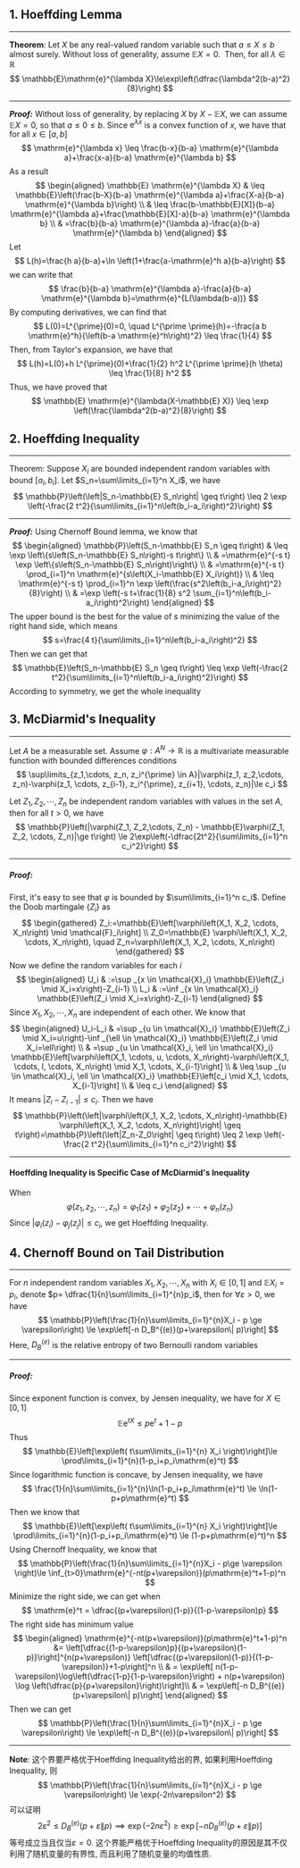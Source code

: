 
## 1. Hoeffding Lemma
___
**Theorem**: Let $X$ be any real-valued random variable such that $a\le X \le b$ almost surely. Without loss of generality, assume $\mathbb{E}X = 0$.  Then, for all $\lambda \in \mathbb{R}$  
$$
\mathbb{E}\mathrm{e}^{\lambda X}\le\exp\left(\dfrac{\lambda^2(b-a)^2}{8}\right) 
$$
___
***Proof:*** Without loss of generality, by replacing $X$ by $X-\mathbb{E} X$, we can assume $\mathbb{E} X=0$, so that $a \leq 0 \leq b$. Since $\mathrm{e}^{\lambda x}$ is a convex function of $x$, we have that for all $x \in[a, b]$
$$
\mathrm{e}^{\lambda x} \leq \frac{b-x}{b-a} \mathrm{e}^{\lambda a}+\frac{x-a}{b-a} \mathrm{e}^{\lambda b}
$$
As a result
$$
\begin{aligned}
\mathbb{E} \mathrm{e}^{\lambda X} & \leq \mathbb{E}\left(\frac{b-X}{b-a} \mathrm{e}^{\lambda a}+\frac{X-a}{b-a} \mathrm{e}^{\lambda b}\right) \\
& \leq \frac{b-\mathbb{E}[X]}{b-a} \mathrm{e}^{\lambda a}+\frac{\mathbb{E}[X]-a}{b-a} \mathrm{e}^{\lambda b} \\
& =\frac{b}{b-a} \mathrm{e}^{\lambda a}-\frac{a}{b-a} \mathrm{e}^{\lambda b}
\end{aligned}
$$
Let
$$
L(h)=\frac{h a}{b-a}+\ln \left(1+\frac{a-\mathrm{e}^h a}{b-a}\right)
$$
we can write that
$$
\frac{b}{b-a} \mathrm{e}^{\lambda a}-\frac{a}{b-a} \mathrm{e}^{\lambda b}=\mathrm{e}^{L(\lambda(b-a))}
$$
By computing derivatives, we can find that
$$
L(0)=L^{\prime}(0)=0, \quad L^{\prime \prime}(h)=-\frac{a b \mathrm{e}^h}{\left(b-a \mathrm{e}^h\right)^2} \leq \frac{1}{4}
$$
Then, from Taylor's expansion, we have that
$$
L(h)=L(0)+h L^{\prime}(0)+\frac{1}{2} h^2 L^{\prime \prime}(h \theta) \leq \frac{1}{8} h^2
$$
Thus, we have proved that
$$
\mathbb{E} \mathrm{e}^{\lambda(X-\mathbb{E} X)} \leq \exp \left(\frac{\lambda^2(b-a)^2}{8}\right)
$$
## 2. Hoeffding Inequality
___
Theorem: Suppose $X_i$ are bounded independent random variables with bound $\left[a_i, b_i\right]$. Let $S_n=\sum\limits_{i=1}^n X_i$, we have
$$
\mathbb{P}\left(\left|S_n-\mathbb{E} S_n\right| \geq t\right) \leq 2 \exp \left(-\frac{2 t^2}{\sum\limits_{i=1}^n\left(b_i-a_i\right)^2}\right)
$$
___
***Proof:*** Using Chernoff Bound lemma, we know that
$$
\begin{aligned}
\mathbb{P}\left(S_n-\mathbb{E} S_n \geq t\right) & \leq \exp \left\{s\left(S_n-\mathbb{E} S_n\right)-s t\right\} \\
& =\mathrm{e}^{-s t} \exp \left\{s\left(S_n-\mathbb{E} S_n\right)\right\} \\
& =\mathrm{e}^{-s t} \prod_{i=1}^n \mathrm{e}^{s\left(X_i-\mathbb{E} X_i\right)} \\
& \leq \mathrm{e}^{-s t} \prod_{i=1}^n \exp \left(\frac{s^2\left(b_i-a_i\right)^2}{8}\right) \\
& =\exp \left(-s t+\frac{1}{8} s^2 \sum_{i=1}^n\left(b_i-a_i\right)^2\right)
\end{aligned}
$$
The upper bound is the best for the value of $s$ minimizing the value of the right hand side, which means
$$
s=\frac{4 t}{\sum\limits_{i=1}^n\left(b_i-a_i\right)^2}
$$
Then we can get that
$$
\mathbb{E}\left(S_n-\mathbb{E} S_n \geq t\right) \leq \exp \left(-\frac{2 t^2}{\sum\limits_{i=1}^n\left(b_i-a_i\right)^2}\right)
$$
According to symmetry, we get the whole inequality

## 3. McDiarmid's Inequality
___
Let $A$ be a measurable set. Assume $\varphi: A^N\to \mathbb{R}$ is a multivariate measurable function with bounded differences conditions
$$
\sup\limits_{z_1,\cdots, z_n, z_i^{\prime} \in A}|\varphi(z_1, z_2,\cdots, z_n)-\varphi(z_1, \cdots, z_{i-1}, z_i^{\prime}, z_{i+1}, \cdots, z_n)|\le c_i
$$

Let $Z_1, Z_2, \cdots, Z_n$ be independent random variables with values in the set $A$, then for all $t>0$, we have
$$
\mathbb{P}\left(|\varphi(Z_1, Z_2,\cdots, Z_n) - \mathbb{E}\varphi(Z_1, Z_2, \cdots, Z_n)|\ge t\right) \le 2\exp\left(-\dfrac{2t^2}{\sum\limits_{i=1}^n c_i^2}\right)
$$
___
##### Proof: 
First, it's easy to see that $\varphi$ is bounded by $\sum\limits_{i=1}^n c_i$. Define the Doob martingale $\left\{Z_i\right\}$ as
$$
\begin{gathered}
Z_i:=\mathbb{E}\left[\varphi\left(X_1, X_2, \cdots, X_n\right) \mid \mathcal{F}_i\right] \\
Z_0=\mathbb{E} \varphi\left(X_1, X_2, \cdots, X_n\right), \quad Z_n=\varphi\left(X_1, X_2, \cdots, X_n\right)
\end{gathered}
$$
Now we define the random variables for each $i$
$$
\begin{aligned}
U_i & :=\sup _{x \in \mathcal{X}_i} \mathbb{E}\left(Z_i \mid X_i=x\right)-Z_{i-1} \\
L_i & :=\inf _{x \in \mathcal{X}_i} \mathbb{E}\left(Z_i \mid X_i=x\right)-Z_{i-1}
\end{aligned}
$$
Since $X_1, X_2, \cdots, X_n$ are independent of each other. We know that
$$
\begin{aligned}
U_i-L_i & =\sup _{u \in \mathcal{X}_i} \mathbb{E}\left(Z_i \mid X_i=u\right)-\inf _{\ell \in \mathcal{X}_i} \mathbb{E}\left(Z_i \mid X_i=\ell\right) \\
& =\sup _{u \in \mathcal{X}_i, \ell \in \mathcal{X}_i} \mathbb{E}\left[\varphi\left(X_1, \cdots, u, \cdots, X_n\right)-\varphi\left(X_1, \cdots, l, \cdots, X_n\right) \mid X_1, \cdots, X_{i-1}\right] \\
& \leq \sup _{u \in \mathcal{X}_i, \ell \in \mathcal{X}_i} \mathbb{E}\left[c_i \mid X_1, \cdots, X_{i-1}\right] \\
& \leq c_i
\end{aligned}
$$
It means $\left|Z_i-Z_{i-1}\right| \leq c_i$. Then we have
$$
\mathbb{P}\left(\left|\varphi\left(X_1, X_2, \cdots, X_n\right)-\mathbb{E} \varphi\left(X_1, X_2, \cdots, X_n\right)\right| \geq t\right)=\mathbb{P}\left(\left|Z_n-Z_0\right| \geq t\right) \leq 2 \exp \left(-\frac{2 t^2}{\sum\limits_{i=1}^n c_i^2}\right)
$$
___

#### Hoeffding Inequality is Specific Case of McDiarmid's Inequality
When
$$
\varphi\left(z_1, z_2, \cdots, z_n\right)=\varphi_1\left(z_1\right)+\varphi_2\left(z_2\right)+\cdots+\varphi_n\left(z_n\right)
$$
Since $\left|\varphi_i\left(z_i\right)-\varphi_j\left(z_j\right)\right| \leq c_i$, we get Hoeffding Inequality.



## 4. Chernoff Bound on Tail Distribution
___
For $n$ independent random variables $X_1, X_2,\cdots, X_n$ with $X_i\in [0,1]$ and $\mathbb{E}X_i=p_i$, denote $p= \dfrac{1}{n}\sum\limits_{i=1}^{n}p_i$, then for $\forall \varepsilon>0$, we have
$$
\mathbb{P}\left(\frac{1}{n}\sum\limits_{i=1}^{n}X_i - p \ge \varepsilon\right) \le \exp\left[-n D_B^{(e)}(p+\varepsilon\| p)\right]
$$
Here, $D_B^{(e)}$ is the relative entropy of two Bernoulli random variables

___
##### Proof: 
Since exponent function is convex, by Jensen inequality, we have for $X\in [0,1]$
$$
\mathbb{E}\mathrm{e}^{tX} \le p \mathrm{e}^t+1-p
$$
Thus
$$
\mathbb{E}\left[\exp\left( t\sum\limits_{i=1}^{n} X_i  \right)\right]\le \prod\limits_{i=1}^{n}(1-p_i+p_i\mathrm{e}^t) 
$$
Since logarithmic function is concave, by Jensen inequality, we have
$$
\frac{1}{n}\sum\limits_{i=1}^{n}\ln(1-p_i+p_i\mathrm{e}^t) \le \ln(1-p+p\mathrm{e}^t) 
$$
Then we know that
$$
\mathbb{E}\left[\exp\left( t\sum\limits_{i=1}^{n} X_i  \right)\right]\le \prod\limits_{i=1}^{n}(1-p_i+p_i\mathrm{e}^t) \le (1-p+p\mathrm{e}^t)^n
$$
Using Chernoff Inequality, we know that
$$
\mathbb{P}\left(\frac{1}{n}\sum\limits_{i=1}^{n}X_i - p\ge \varepsilon \right)\le \inf_{t>0}\mathrm{e}^{-nt(p+\varepsilon)}(p\mathrm{e}^t+1-p)^n
$$
Minimize the right side, we can get when 
$$
\mathrm{e}^t = \dfrac{(p+\varepsilon)(1-p)}{(1-p-\varepsilon)p}
$$
The right side has minimum value
$$
\begin{aligned}
\mathrm{e}^{-nt(p+\varepsilon)}(p\mathrm{e}^t+1-p)^n &= \left[\dfrac{(1-p-\varepsilon)p}{(p+\varepsilon)(1-p)}\right]^{n(p+\varepsilon)}  \left[\dfrac{(p+\varepsilon)(1-p)}{(1-p-\varepsilon)}+1-p\right]^n \\ 
& = \exp\left[  n(1-p-\varepsilon)\log\left(\dfrac{1-p}{1-p-\varepsilon}\right) + n(p+\varepsilon) \log \left(\dfrac{p}{p+\varepsilon}\right)\right]\\
& = \exp\left[-n D_B^{(e)}(p+\varepsilon\| p)\right]
\end{aligned}
$$
Then we can get
$$
\mathbb{P}\left(\frac{1}{n}\sum\limits_{i=1}^{n}X_i - p \ge \varepsilon\right) \le \exp\left[-n D_B^{(e)}(p+\varepsilon\| p)\right]
$$
___
**Note**: 这个界要严格优于Hoeffding Inequality给出的界, 如果利用Hoeffding Inequality, 则
$$
\mathbb{P}\left(\frac{1}{n}\sum\limits_{i=1}^{n}X_i - p \ge \varepsilon\right)  \le \exp(-2n\varepsilon^2)
$$
可以证明
$$
2\varepsilon^2 \le D_B^{(e)}(p+\varepsilon\|p) \implies \exp(-2n\varepsilon^2) \geq \exp\left[-n D_B^{(e)}(p+\varepsilon\| p)\right]
$$
等号成立当且仅当$\varepsilon=0$. 这个界能严格优于Hoeffding Inequality的原因是其不仅利用了随机变量的有界性, 而且利用了随机变量的均值性质. 

